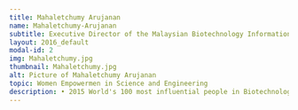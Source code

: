 ```yaml
---
title: Mahaletchumy Arujanan
name: Mahaletchumy-Arujanan
subtitle: Executive Director of the Malaysian Biotechnology Information Centre (MABIC)
layout: 2016_default
modal-id: 2
img: Mahaletchumy.jpg
thumbnail: Mahaletchumy.jpg
alt: Picture of Mahaletchumy Arujanan
topic: Women Empowermen in Science and Engineering
description: • 2015 World's 100 most influential people in Biotechnology<br>• Editor In Chief of The Petri Dish<br><br>Dr. Mahaletchumy Arujanan was listed as one of the world’s 100 most influential people in biotechnology by Scientific American Worldview 2015. She is currently the Executive Director of the Malaysian Biotechnology Information Centre (MABIC) and she aims to transform Malaysia into a biotechnology powerhouse. In addition, she is also the Editor-in-Chief of the first popular science newspaper in Malaysia called The Petri Dish, which allows the public domain to have a better understanding of life sciences. <br><br> An expert in biotechnology, Dr. Maha has published many scientific articles and serves on a number of committees including the National Bioethics Council. She is well known for her non-traditional approaches in communicating biotechnology such as through fashion show and carnivals.
---
```

